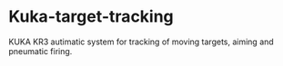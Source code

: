 # Kuka-target-tracking
KUKA KR3 autimatic system for tracking of moving targets, aiming and pneumatic firing.
